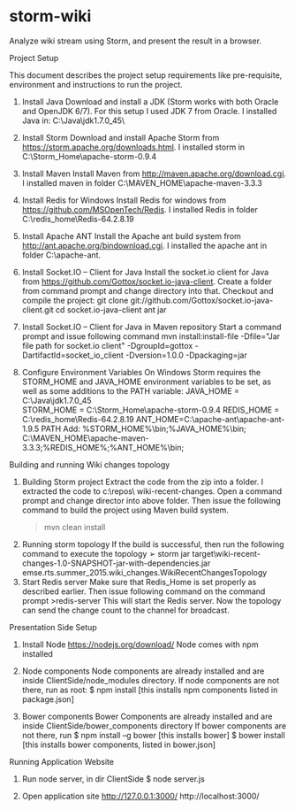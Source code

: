 # storm-wiki
Analyze wiki stream using Storm, and present the result in a browser.


Project Setup 

This document describes the project setup requirements like pre-requisite, environment and instructions to run the project.

1.	Install Java
Download and install a JDK (Storm works with both Oracle and OpenJDK 6/7). For this setup I used JDK 7 from Oracle. I installed Java in: C:\Java\jdk1.7.0_45\

2.	Install Storm
Download and install Apache Storm from https://storm.apache.org/downloads.html. I installed storm in C:\Storm_Home\apache-storm-0.9.4

3.	Install Maven
Install Maven from http://maven.apache.org/download.cgi. I installed maven in folder C:\MAVEN_HOME\apache-maven-3.3.3

4.	Install Redis for Windows
Install Redis for windows from https://github.com/MSOpenTech/Redis. I installed Redis in folder C:\redis_home\Redis-64.2.8.19

5.	Install Apache ANT
Install the Apache ant build system from http://ant.apache.org/bindownload.cgi. I installed the apache ant in folder C:\apache-ant.

6.	Install Socket.IO – Client for Java
Install the socket.io client for Java from https://github.com/Gottox/socket.io-java-client. 
Create a folder from command prompt and change directory into that. Checkout and compile the project:
git clone git://github.com/Gottox/socket.io-java-client.git
cd socket.io-java-client
ant jar

7.	Install Socket.IO – Client for Java in Maven repository
Start a command prompt and issue following command 
mvn install:install-file -Dfile="Jar file path for socket.io client" -DgroupId=gottox -DartifactId=socket_io_client -Dversion=1.0.0 -Dpackaging=jar

8.	Configure Environment Variables
On Windows Storm requires the STORM_HOME and JAVA_HOME environment variables to be set, as well as some additions to the PATH variable:
JAVA_HOME = C:\Java\jdk1.7.0_45\
STORM_HOME = C:\Storm_Home\apache-storm-0.9.4
REDIS_HOME = C:\redis_home\Redis-64.2.8.19
ANT_HOME=C:\apache-ant\apache-ant-1.9.5
PATH Add:
%STORM_HOME%\bin;%JAVA_HOME%\bin; C:\MAVEN_HOME\apache-maven-3.3.3;%REDIS_HOME%;%ANT_HOME%\bin;


Building and running Wiki changes topology

1.	Building Storm project
Extract the code from the zip into a folder. I extracted the code to c:\repos\ wiki-recent-changes. Open a command prompt and change director into above folder. Then issue the following command to build the project using Maven build system.
       >mvn clean install
2.	Running storm topology
If the build is successful, then run the following command to execute the topology
➢	storm jar target\wiki-recent-changes-1.0-SNAPSHOT-jar-with-dependencies.jar emse.rts.summer_2015.wiki_changes.WikiRecentChangesTopology
3.	Start Redis server
Make sure that Redis_Home is set properly as described earlier. Then issue following command on the command prompt
        >redis-server
This will start the Redis server. Now the topology can send the change count to the channel for broadcast.


Presentation Side Setup

1. Install Node
https://nodejs.org/download/
Node comes with npm installed

2. Node components
Node components are already installed and are inside ClientSide/node_modules directory.
If node components are not there, run as root:
$ npm install [this installs npm components listed in package.json]

3. Bower components
Bower Components are already installed and are inside ClientSide/bower_components directory
If bower components are not there, run
$ npm install –g bower [this installs bower]
$ bower install   [this installs bower components, listed in bower.json]

Running Application Website

1. Run node server, in dir ClientSide
$ node server.js

2. Open application site
http://127.0.0.1:3000/
http://localhost:3000/
